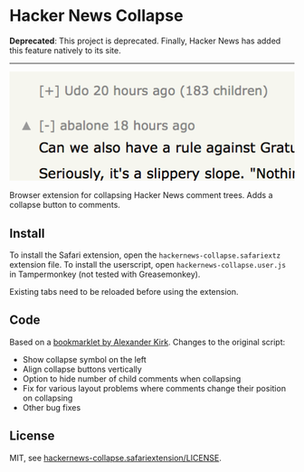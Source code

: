 # Hacker News Collapse

**Deprecated**: This project is deprecated. Finally, Hacker News has added this feature natively to its site.

---

![Screenshot](screenshot.png)

Browser extension for collapsing Hacker News comment trees. Adds a collapse button to comments.

## Install

To install the Safari extension, open the `hackernews-collapse.safariextz` extension file. To install the userscript, open `hackernews-collapse.user.js` in Tampermonkey (not tested with Greasemonkey).

Existing tabs need to be reloaded before using the extension.

## Code

Based on a [bookmarklet by Alexander Kirk](https://alexander.kirk.at/2010/02/16/collapsible-threads-for-hacker-news/). Changes to the original script:

- Show collapse symbol on the left
- Align collapse buttons vertically
- Option to hide number of child comments when collapsing
- Fix for various layout problems where comments change their position on collapsing
- Other bug fixes

## License

MIT, see [hackernews-collapse.safariextension/LICENSE](hackernews-collapse.safariextension/LICENSE).
